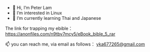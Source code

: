 - 👋 Hi, I’m Peter Lam
- 👀 I’m interested in Linux
- 🌱 I’m currently learning Thai and Japanese


The link for trapping my ebible：
https://anonfiles.com/n9tbv7mcy5/eBook_bible_5_rar

 📫 you can reach me, via email
 as follows： yka677265@gmail.com



